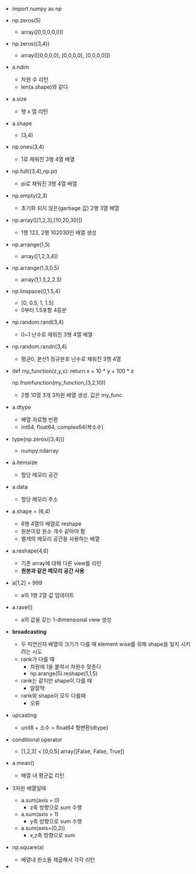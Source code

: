 - import numpy as np
- np.zeros(5)
	- array([0,0,0,0,0])
- np.zeros((3,4)) 
	- array([[0,0,0,0],
	  [0,0,0,0],
	  [0,0,0,0]])
- a.ndim
	- 차원 수 리턴
	- len(a.shape)와 같다
- a.size
	- 행 x 열 리턴
- a.shape
	- (3,4)
- np.ones(3,4)
	- 1로 채워진 3행 4열 배열 
- np.full((3,4),np.pi)
	- pi로 채워진 3행 4열 배열
- np.empty(2,3)
	- 초기화 되지 않은(garbage 값) 2행 3열 배열
- np.array([[1,2,3],[10,20,30]])
	- 1행 123, 2행 102030인 배열 생성
- np.arrange(1,5)
	- array([1,2,3,4])
- np.arrange(1,3,0.5)
	- array(1,1.5,2,2.5)
- np.linspace(0,1.5,4)
	- [0, 0.5, 1, 1.5]
	- 0부터 1.5포함 4등분
- np.random.rand(3,4)
	- 0~1 난수로 채워진 3행 4열 배열
- np.random.randn(3,4)
	- 평균0, 분산1 정규분포 난수로 채워진 3행 4열
- def my_function(z,y,x):
	  return x + 10 * y + 100 * z
	  
  np.fromfunction(my_function,(3,2,10))
	- 2행 10열 3개 3차원 배열 생성. 값은 my_func
- a.dtype
	- 배열 자료형 반환
	- int64, float64, complex64(복소수)
- type(np.zeros((3,4)))
	- numpy.ndarray
- a.itemsize
	- 할당 메모리 공간
- a.data
	- 할당 메모리 주소
- a.shape = (6,4)
	- 6행 4열의 배열로 reshape
	- 원본이랑 원소 개수 같아야 함
	- 별개의 메모리 공간을 사용하는 배열
- a.reshape(4,6)
	- 기존 array에 대해 다른 view를 리턴
	- **원본과 같은 메모리 공간 사용**
- a[1,2] = 999
	- a의 1행 2열 값 업데이트
- a.ravel()
	- a의 값을 갖는 1-dimensional view 생성
- **broadcasting**
	- 두 피연산자 배열의 크기가 다를 때 element wise를 위해 shape을 일치 시키려는 시도
	- rank가 다를 때
		- 차원에 1을 붙여서 차원수 맞춘다
		- np.arange(5).reshape(1,1,5)
	- rank는 같지만 shape이 다를 때
		- 알잘딱
	- rank와 shape이 모두 다를때
		- 오류
- upcasting
	- unit8 + 소수 = float64 형변환(dtype)
- conditional operator
	- [1,2,3] < [0,0,5]
	  array([False, False, True])
- a.mean()
	- 배열 내 평균값 리턴
- 3차원 배열일때
	- a.sum(axis = 0)
		- z축 방향으로 sum 수행
	- a.sum(axis = 1)
		- y축 방향으로 sum 수행
	- a.sum(axis=(0,2))
		- x,z축 방향으로 sum
- np.square(a)
	- 배열내 원소들 제곱해서 각각 리턴
- 